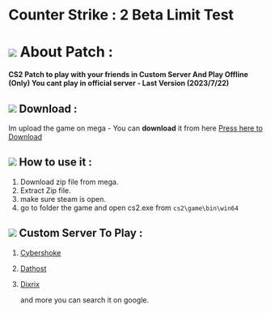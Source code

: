 # Counter Strike : 2 Beta Limit Test


# ![](https://img.icons8.com/?size=60&id=yWtH78otokhy&format=svg) About Patch :
**CS2 Patch to play with your friends in Custom Server And Play Offline (Only) You cant play in official server - Last Version (2023/7/22)**
## ![](https://img.icons8.com/?size=60&id=m2rAYiXkqccX&format=svg) Download :
Im upload the game on mega - You can **download** it from here [Press here to Download](www.mega.com)

## ![](https://img.icons8.com/?size=60&id=qQWURf13xigk&format=svg) How to use it :

1. Download zip file from mega.
2. Extract Zip file.
3. make sure steam is open.
4. go to folder the game and open cs2.exe from ``cs2\game\bin\win64``

## ![](https://img.icons8.com/?size=60&id=AgiWBf89rthv&format=svg) Custom Server To Play :

1. [Cybershoke](https://cybershoke.net/cs2)
2. [Dathost](https://dathost.net/cs2-public-servers)
3. [Dixrix](https://dixrix.net/cs2)

    and more you can search it on google.
